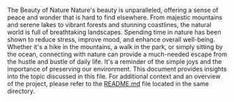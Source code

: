 The Beauty of Nature
Nature's beauty is unparalleled, offering a sense of peace and wonder that is hard to find elsewhere. From majestic mountains and serene lakes to vibrant forests and stunning coastlines, the natural world is full of breathtaking landscapes. Spending time in nature has been shown to reduce stress, improve mood, and enhance overall well-being. Whether it's a hike in the mountains, a walk in the park, or simply sitting by the ocean, connecting with nature can provide a much-needed escape from the hustle and bustle of daily life. It's a reminder of the simple joys and the importance of preserving our environment.
This document provides insights into the topic discussed in this file. For additional context and an overview of the project, please refer to the [README.md](./readme.md) file located in the same directory.